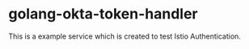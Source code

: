 # golang-okta-token-handler
This is a example service which is created to test Istio Authentication.
